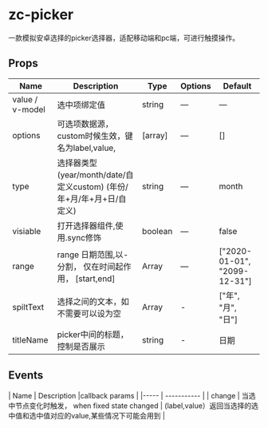 # zc-picker

一款模拟安卓选择的picker选择器，适配移动端和pc端，可进行触摸操作。

<!-- The first content similar to the above structure will be the name and description information of the current component -->

<!-- Regardless of the order of the following content and the internal content of the table -->

## Props

| Name | Description | Type | Options | Default |
|----- |------------ |----- |-------- | ------- |
| value / v-model | 选中项绑定值 | string  | —                      | —                            |
| options         | 可选项数据源，custom时候生效，键名为label,value,             | [array] | —                      | []                     |
| type            | 选择器类型 (year/month/date/自定义custom) (年份/年+月/年+月+日/自定义) | string  | —                      | month                       |
| visiable        | 打开选择器组件,使用.sync修饰                                 | boolean | —                      | false                        |
| range           | range 日期范围,以-分割， 仅在时间起作用， [start,end]        | Array   | —                      | ["2020-01-01", "2099-12-31"] |
| spiltText       | 选择之间的文本，如不需要可以设为空                           | Array   | - | ["年", "月", "日"]           |
| titleName       | picker中间的标题，控制是否展示                               | string    | - | 日期                         |

<!-- The header of the table can be configured -->

## Events

| Name | Description |callback params |
|----- | ----------- |
| change | 当选中节点变化时触发， when fixed state changed | (label,value）返回当选择的选中值和选中值对应的value,某些情况下可能会用到 |

